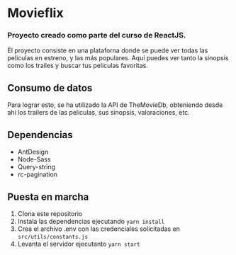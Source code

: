 # Movieflix

### Proyecto creado como parte del curso de ReactJS.

El proyecto consiste en una plataforna donde se puede ver todas las peliculas en estreno, y las más populares. Aquí puedes ver tanto la sinopsis como los trailes y buscar tus peliculas favoritas.

## Consumo de datos

Para lograr esto, se ha utilizado la API de TheMovieDb, obteniendo desde ahi los trailers de las peliculas, sus sinopsis, valoraciones, etc.

## Dependencias

* AntDesign
* Node-Sass
* Query-string
* rc-pagination

## Puesta en marcha

1. Clona este repositorio
2. Instala las dependencias ejecutando `yarn install`
3. Crea el archivo .env con las credenciales solicitadas en `src/utils/constants.js`
4. Levanta el servidor ejecutanto `yarn start`